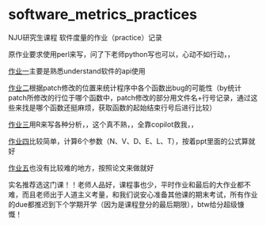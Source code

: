 # software_metrics_practices

NJU研究生课程 软件度量的作业（practice）记录

原作业要求使用perl来写，问了下老师python写也可以，心动不如行动，，

[作业一](./practice1/readme.md)主要是熟悉understand软件的api使用

[作业二](./practice2/readme.md)根据patch修改的位置来统计程序中各个函数出bug的可能性（by统计patch所修改的行位于哪个函数中，patch修改的部分用文件名+行号记录，通过这些来找是哪个函数还挺麻烦，获取函数的起始结束行号后进行比较）

[作业三](./practice3/readme.md)用R来写各种分析，，这个真不熟，，全靠copilot救我，，

[作业四](./practice4/readme.md)比较简单，计算6个参数（N、V、D、E、L、T），按着ppt里面的公式算就好

[作业五](./practice5/readme.md)也没有比较难的地方，按照论文来做就好

实名推荐选这门课！！老师人品好，课程事也少，平时作业和最后的大作业都不难，而且老师出于人道主义考量，和我们说安心准备其他课的期末考试，所有作业的due都推迟到下个学期开学（因为是课程登分的最后期限），btw给分超级慷慨！